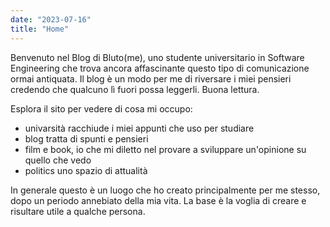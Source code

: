 ```yaml
---
date: "2023-07-16"
title: "Home"
---
```


Benvenuto nel Blog di Bluto(me), uno studente universitario in Software Engineering che trova ancora affascinante questo tipo di comunicazione ormai antiquata. Il blog è un modo per me di riversare i miei pensieri credendo che qualcuno lì fuori possa leggerli.
Buona lettura.

Esplora il sito per vedere di cosa mi occupo:
- univarsità racchiude i miei appunti che uso per studiare
- blog tratta di spunti e pensieri
- film e book, io che mi diletto nel provare a sviluppare un'opinione su quello che vedo
- politics uno spazio di attualità

In generale questo è un luogo che ho creato principalmente per me stesso, dopo un periodo annebiato della mia vita. La base è la voglia di creare e risultare utile a qualche persona.

